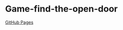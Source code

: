 # Game-find-the-open-door
[GitHub Pages](https://alekseimakonovitskii.github.io/Game-find-the-open-door/)

